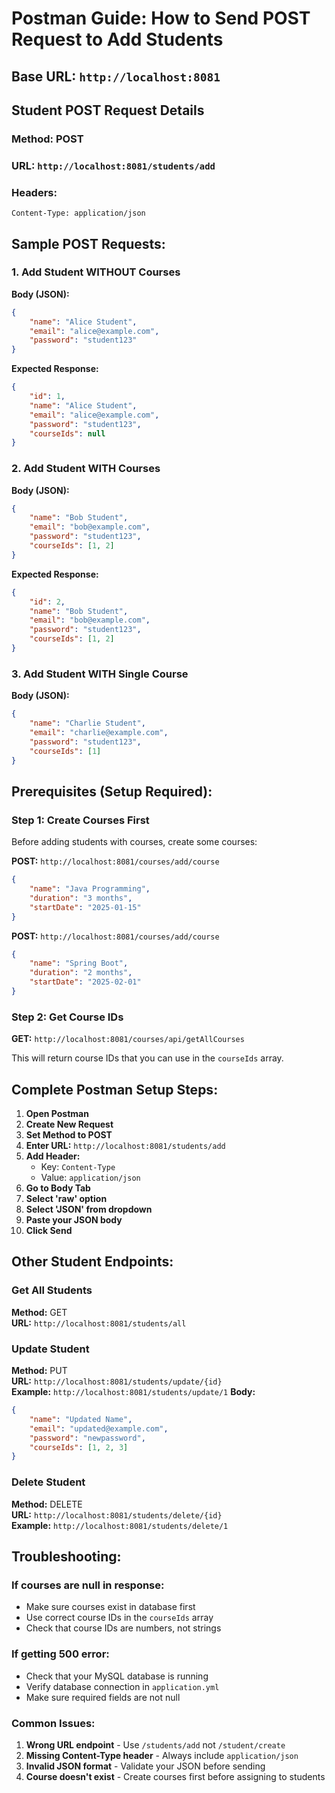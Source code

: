 # Postman Guide: How to Send POST Request to Add Students

## Base URL: `http://localhost:8081`

## Student POST Request Details

### **Method:** POST  
### **URL:** `http://localhost:8081/students/add`

### **Headers:**
```
Content-Type: application/json
```

## Sample POST Requests:

### 1. Add Student WITHOUT Courses
**Body (JSON):**
```json
{
    "name": "Alice Student",
    "email": "alice@example.com",
    "password": "student123"
}
```

**Expected Response:**
```json
{
    "id": 1,
    "name": "Alice Student",
    "email": "alice@example.com",
    "password": "student123",
    "courseIds": null
}
```

### 2. Add Student WITH Courses
**Body (JSON):**
```json
{
    "name": "Bob Student",
    "email": "bob@example.com",
    "password": "student123",
    "courseIds": [1, 2]
}
```

**Expected Response:**
```json
{
    "id": 2,
    "name": "Bob Student",
    "email": "bob@example.com",
    "password": "student123",
    "courseIds": [1, 2]
}
```

### 3. Add Student WITH Single Course
**Body (JSON):**
```json
{
    "name": "Charlie Student",
    "email": "charlie@example.com",
    "password": "student123",
    "courseIds": [1]
}
```

## Prerequisites (Setup Required):

### Step 1: Create Courses First
Before adding students with courses, create some courses:

**POST:** `http://localhost:8081/courses/add/course`
```json
{
    "name": "Java Programming",
    "duration": "3 months",
    "startDate": "2025-01-15"
}
```

**POST:** `http://localhost:8081/courses/add/course`
```json
{
    "name": "Spring Boot",
    "duration": "2 months",
    "startDate": "2025-02-01"
}
```

### Step 2: Get Course IDs
**GET:** `http://localhost:8081/courses/api/getAllCourses`

This will return course IDs that you can use in the `courseIds` array.

## Complete Postman Setup Steps:

1. **Open Postman**
2. **Create New Request**
3. **Set Method to POST**
4. **Enter URL:** `http://localhost:8081/students/add`
5. **Add Header:**
   - Key: `Content-Type`
   - Value: `application/json`
6. **Go to Body Tab**
7. **Select 'raw' option**
8. **Select 'JSON' from dropdown**
9. **Paste your JSON body**
10. **Click Send**

## Other Student Endpoints:

### Get All Students
**Method:** GET  
**URL:** `http://localhost:8081/students/all`

### Update Student
**Method:** PUT  
**URL:** `http://localhost:8081/students/update/{id}`  
**Example:** `http://localhost:8081/students/update/1`
**Body:**
```json
{
    "name": "Updated Name",
    "email": "updated@example.com",
    "password": "newpassword",
    "courseIds": [1, 2, 3]
}
```

### Delete Student
**Method:** DELETE  
**URL:** `http://localhost:8081/students/delete/{id}`  
**Example:** `http://localhost:8081/students/delete/1`

## Troubleshooting:

### If courses are null in response:
- Make sure courses exist in database first
- Use correct course IDs in the `courseIds` array
- Check that course IDs are numbers, not strings

### If getting 500 error:
- Check that your MySQL database is running
- Verify database connection in `application.yml`
- Make sure required fields are not null

### Common Issues:
1. **Wrong URL endpoint** - Use `/students/add` not `/student/create`
2. **Missing Content-Type header** - Always include `application/json`
3. **Invalid JSON format** - Validate your JSON before sending
4. **Course doesn't exist** - Create courses first before assigning to students
